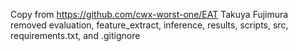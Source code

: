 Copy from https://github.com/cwx-worst-one/EAT
Takuya Fujimura removed evaluation, feature_extract, inference, results, scripts, src, requirements.txt, and .gitignore

